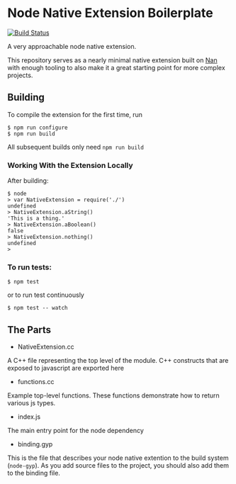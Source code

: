 # Node Native Extension Boilerplate

[![Build Status](https://travis-ci.org/fcanas/node-native-boilerplate.svg)](https://travis-ci.org/fcanas/node-native-boilerplate)

A very approachable node native extension.

This repository serves as a nearly minimal native extension built on [Nan](https://github.com/nodejs/nan) with enough tooling to also make it a great starting point for more complex projects.

## Building

To compile the extension for the first time, run 

```
$ npm run configure
$ npm run build
```

All subsequent builds only need `npm run build`

### Working With the Extension Locally

After building:

```node
$ node
> var NativeExtension = require('./')
undefined
> NativeExtension.aString()
'This is a thing.'
> NativeExtension.aBoolean()
false
> NativeExtension.nothing()
undefined
> 
```

### To run tests:

```
$ npm test
```

or to run test continuously 

```
$ npm test -- watch
```

## The Parts

* NativeExtension.cc

A C++ file representing the top level of the module. C++ constructs that are exposed to javascript are exported here

* functions.cc

Example top-level functions. These functions demonstrate how to return various js types.

* index.js

The main entry point for the node dependency

* binding.gyp

This is the file that describes your node native extention to the build system (`node-gyp`). As you add source files to the project, you should also add them to the binding file.
